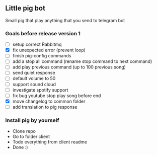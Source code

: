 ## Little pig bot
Small pig that play anything that you send to telegram bot

### Goals before release version 1
- [ ] setup correct Rabbitmq
- [X] fix unexpected error (prevent loop)
- [ ] finish pig-config commands
- [ ] add a stop all command (rename stop command to next command)
- [ ] add play previous command (up to 100 previous song)
- [ ] send quiet response
- [ ] default volume to 50
- [ ] support sound cloud
- [ ] investigate spotify support
- [ ] fix bug youtube stop play song before end
- [x] move changelog to common folder
- [ ] add translation to pig response

### Install pig by yourself
- Clone repo
- Go to folder client
- Todo everything from client readme
- Done :) 

